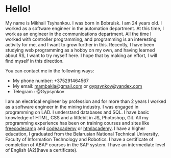 # Hello! #


  My name is Mikhail Tsyhankou. I was born in Bobruisk. I am 24 years old. I worked  as a software engineer in the automation department. At this time, I work as an engineer in the communications department. All the time
  I worked with controller programming, and programming is an interesting activity
  for me, and I want to grow further in this. Recently, I have been studying web programming as a hobby on my own, and having learned about RS, I want to try myself here. I hope that by making an effort, I will find myself in this direction.

You can contact me in the following ways:
  * My phone number: +375291464567
  * My email: mambakla@gmail.com or gypsynkov@yandex.com
  * Telegram : @Gypsynkov
  
  
  I am an electrical engineer by profession and for more than 2 years I worked as a software engineer in the mining industry.
I was engaged in programming on LAD. I understand databases and SQL. I have basic knowledge of HTML, CSS and a littlebit in JS, Photoshop, Git. All my programming experience has been on training courses and sites like  [freecodecamp](https://www.freecodecamp.org) and  [codeacademy](https://www.codecademy.com/learn) or [htmlacademy](https://htmlacademy.ru).
I have a higher education, I graduated from the Belarusian National Technical University, Faculty of Information Technology and Robotics.
I have a certificate of completion of ABAP courses in the SAP system. 
I have an intermediate level of English (A2)(have a certificate).
